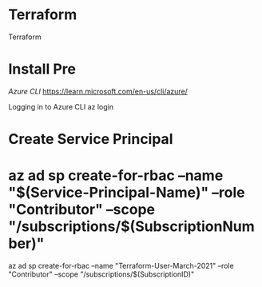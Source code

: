 # Terraform
Terraform

# Install Pre

*Azure CLI*
https://learn.microsoft.com/en-us/cli/azure/

Logging in to Azure CLI
az login


# Create Service Principal
# az ad sp create-for-rbac –name "$(Service-Principal-Name)" –role "Contributor" –scope "/subscriptions/$(SubscriptionNumber)"
az ad sp create-for-rbac –name "Terraform-User-March-2021" –role "Contributor" –scope "/subscriptions/$(SubscriptionID)"



